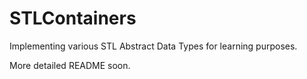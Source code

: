 # STLContainers
Implementing various STL Abstract Data Types for learning purposes.

More detailed README soon.
